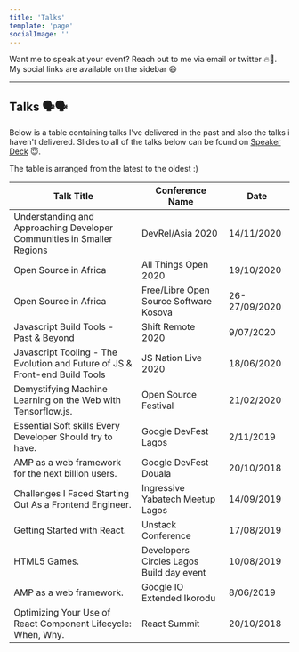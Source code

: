 ```yaml
---
title: 'Talks'
template: 'page'
socialImage: ''
---
```


Want me to speak at your event? Reach out to me via email or twitter 🔥🚀. My social links are available on the sidebar 😄

---

## Talks 🗣🗣

Below is a table containing talks I've delivered in the past and also the talks i haven't delivered. Slides to all of the talks below can be found on [Speaker Deck](https://speakerdeck.com/hacktivist123) 😇.

The table is arranged from the latest to the oldest :)

| Talk Title                                                                  | Conference Name                          | Date          |
| --------------------------------------------------------------------------- | ---------------------------------------- | ------------- |
| Understanding and Approaching Developer Communities in Smaller Regions      | DevRel/Asia 2020                         | 14/11/2020    |
| Open Source in Africa                                                       | All Things Open 2020                     | 19/10/2020    |
| Open Source in Africa                                                       | Free/Libre Open Source Software Kosova   | 26-27/09/2020 |
| Javascript Build Tools - Past & Beyond                                      | Shift Remote 2020                        | 9/07/2020     |
| Javascript Tooling - The Evolution and Future of JS & Front-end Build Tools | JS Nation Live 2020                      | 18/06/2020    |
| Demystifying Machine Learning on the Web with Tensorflow.js.                | Open Source Festival                     | 21/02/2020    |
| Essential Soft skills Every Developer Should try to have.                   | Google DevFest Lagos                     | 2/11/2019     |
| AMP as a web framework for the next billion users.                          | Google DevFest Douala                    | 20/10/2018    |
| Challenges I Faced Starting Out As a Frontend Engineer.                     | Ingressive Yabatech Meetup Lagos         | 14/09/2019    |
| Getting Started with React.                                                 | Unstack Conference                       | 17/08/2019    |
| HTML5 Games.                                                                | Developers Circles Lagos Build day event | 10/08/2019    |
| AMP as a web framework.                                                     | Google IO Extended Ikorodu               | 8/06/2019     |
| Optimizing Your Use of React Component Lifecycle: When, Why.                | React Summit                             | 20/10/2018    |
